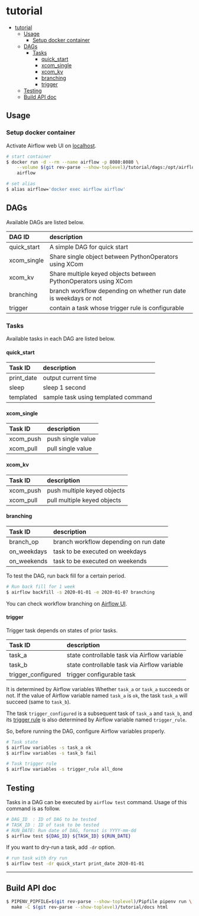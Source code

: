 # tutorial

<!-- TOC -->

- [tutorial](#tutorial)
    - [Usage](#usage)
        - [Setup docker container](#setup-docker-container)
    - [DAGs](#dags)
        - [Tasks](#tasks)
            - [quick_start](#quick_start)
            - [xcom_single](#xcom_single)
            - [xcom_kv](#xcom_kv)
            - [branching](#branching)
            - [trigger](#trigger)
    - [Testing](#testing)
    - [Build API doc](#build-api-doc)

<!-- /TOC -->

## Usage

### Setup docker container

Activate Airflow web UI on [localhost](http://localhost:8080).

```bash
# start container
$ docker run -d --rm --name airflow -p 8080:8080 \
    --volume $(git rev-parse --show-toplevel)/tutorial/dags:/opt/airflow/dags \
    airflow

# set alias
$ alias airflow='docker exec airflow airflow'
```

## DAGs

Available DAGs are listed below.

DAG ID|description
:--|:--
quick_start|A simple DAG for quick start
xcom_single|Share single object between PythonOperators using XCom
xcom_kv|Share multiple keyed objects between PythonOperators using XCom
branching|branch workflow depending on whether run date is weekdays or not
trigger|contain a task whose trigger rule is configurable

### Tasks

Available tasks in each DAG are listed below.

#### quick_start

Task ID|description
:--|:--
print_date|output current time
sleep|sleep 1 second
templated|sample task using templated command

#### xcom_single

Task ID|description
:--|:--
xcom_push|push single value
xcom_pull|pull single value

#### xcom_kv

Task ID|description
:--|:--
xcom_push|push multiple keyed objects
xcom_pull|pull multiple keyed objects

#### branching

Task ID|description
:--|:--
branch_op|branch workflow depending on run date
on_weekdays|task to be executed on weekdays
on_weekends|task to be executed on weekends

To test the DAG, run back fill for a certain period.

```bash
# Run back fill for 1 week
$ airflow backfill -s 2020-01-01 -e 2020-01-07 branching
```

You can check workflow branching on [Airflow UI](http://localhost:8080/admin/airflow/tree?dag_id=branching).

#### trigger

Trigger task depends on states of prior tasks.

Task ID|description
:--|:--
task_a|state controllable task via Airflow variable
task_b|state controllable task via Airflow variable
trigger_configured|trigger configurable task

It is determined by Airflow variables Whether `task_a` or `task_a` succeeds or not.
If the value of Airflow variable named `task_a` is `ok`, the task `task_a` will succeed (same to `task_b`).

The task `trigger_configured` is a subsequent task of `task_a` and `task_b`, and its [trigger rule](https://airflow.apache.org/docs/apache-airflow/stable/concepts.html#trigger-rules)
is also determined by Airflow variable named `trigger_rule`.

So, before running the DAG, configure Airflow variables properly.

```bash
# Task state
$ airflow variables -s task_a ok
$ airflow variables -s task_b fail

# Task trigger rule
$ airflow variables -s trigger_rule all_done
```

## Testing

Tasks in a DAG can be executed by `airflow test` command.
Usage of this command is as follow.

```bash
# DAG_ID  : ID of DAG to be tested
# TASK_ID : ID of task to be tested
# RUN_DATE: Run date of DAG, format is YYYY-mm-dd
$ airflow test ${DAG_ID} ${TASK_ID} ${RUN_DATE}
```

If you want to dry-run a task, add `-dr` option.

```bash
# run task with dry run
$ airflow test -dr quick_start print_date 2020-01-01
```

---

## Build API doc

```bash
$ PIPENV_PIPFILE=$(git rev-parse --show-toplevel)/Pipfile pipenv run \
  make -C $(git rev-parse --show-toplevel)/tutorial/docs html
```
